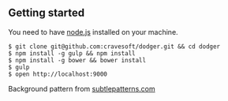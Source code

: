 ## Getting started

You need to have [node.js](http://nodejs.org/) installed on your machine.

  ```
  $ git clone git@github.com:cravesoft/dodger.git && cd dodger
  $ npm install -g gulp && npm install
  $ npm install -g bower && bower install
  $ gulp
  $ open http://localhost:9000
  ```

Background pattern from [subtlepatterns.com](http://subtlepatterns.com)
